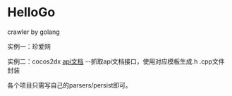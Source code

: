 # HelloGo
crawler by golang

实例一：珍爱网

实例二：cocos2dx [api文档](https://docs.cocos2d-x.org/api-ref/cplusplus/v3x/)
    --抓取api文档接口，使用对应模板生成.h .cpp文件封装


各个项目只需写自己的parsers/persist即可。